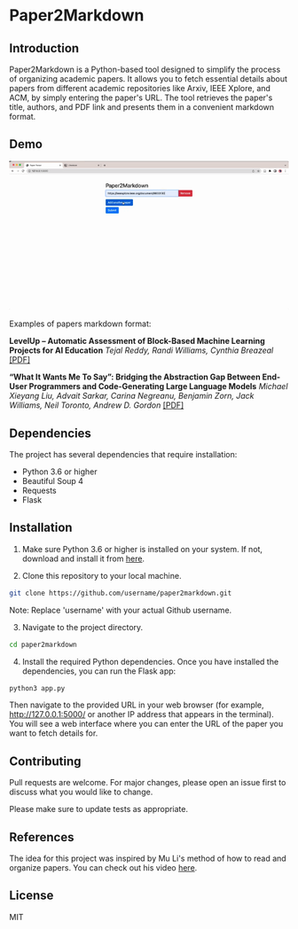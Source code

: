 # Paper2Markdown

## Introduction
Paper2Markdown is a Python-based tool designed to simplify the process of organizing academic papers. It allows you to fetch essential details about papers from different academic repositories like Arxiv, IEEE Xplore, and ACM, by simply entering the paper's URL. The tool retrieves the paper's title, authors, and PDF link and presents them in a convenient markdown format.

## Demo

![Demo GIF](./demo.gif)

Examples of papers markdown format:

**LevelUp – Automatic Assessment of Block-Based Machine Learning Projects for AI Education** <em>Tejal Reddy, Randi Williams, Cynthia Breazeal</em> [[PDF]](https://ieeexplore.ieee.org/stamp/stamp.jsp?tp=&amp;arnumber=9833130)

**“What It Wants Me To Say”: Bridging the Abstraction Gap Between End-User Programmers and Code-Generating Large Language Models** <em>Michael Xieyang Liu, Advait Sarkar, Carina Negreanu, Benjamin Zorn, Jack Williams, Neil Toronto, Andrew D. Gordon</em> [[PDF]](https://dl.acm.org/doi/pdf/10.1145/3544548.3580817)




## Dependencies
The project has several dependencies that require installation:
- Python 3.6 or higher
- Beautiful Soup 4
- Requests
- Flask

## Installation

1. Make sure Python 3.6 or higher is installed on your system. If not, download and install it from [here](https://www.python.org/downloads/).

2. Clone this repository to your local machine. 
```bash
git clone https://github.com/username/paper2markdown.git
```
Note: Replace 'username' with your actual Github username.

3. Navigate to the project directory.
```bash
cd paper2markdown
```

4. Install the required Python dependencies.
Once you have installed the dependencies, you can run the Flask app:
```bash
python3 app.py
```
Then navigate to the provided URL in your web browser (for example, http://127.0.0.1:5000/ or another IP address that appears in the terminal). You will see a web interface where you can enter the URL of the paper you want to fetch details for.

## Contributing
Pull requests are welcome. For major changes, please open an issue first to discuss what you would like to change.

Please make sure to update tests as appropriate.

## References

The idea for this project was inspired by Mu Li's method of how to read and organize papers. You can check out his video [here](https://www.youtube.com/watch?v=q1G0xZCqYxY).


## License
MIT
